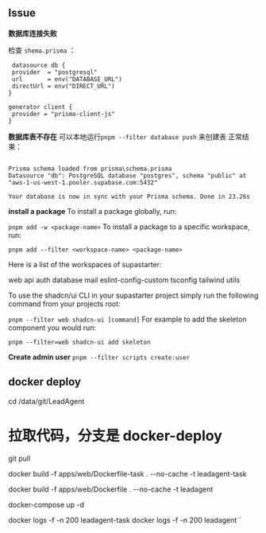 
## Issue
 **数据库连接失败**

检查 `shema.prisma` ：
 ```
  datasource db {
  provider  = "postgresql"
  url       = env("DATABASE_URL") 
  directUrl = env("DIRECT_URL") 
}

generator client {
  provider = "prisma-client-js"
}
```
**数据库表不存在**
可以本地运行`pnpm --filter database push` 来创建表
正常结果：
```

Prisma schema loaded from prisma\schema.prisma
Datasource "db": PostgreSQL database "postgres", schema "public" at "aws-1-us-west-1.pooler.supabase.com:5432"

Your database is now in sync with your Prisma schema. Done in 23.26s
```
**install a package**
To install a package globally, run:


`pnpm add -w <package-name>`
To install a package to a specific workspace, run:


`pnpm add --filter <workspace-name> <package-name>`

Here is a list of the workspaces of supastarter:

web
api
auth
database
mail
eslint-config-custom
tsconfig
tailwind
utils

To use the shadcn/ui CLI in your supastarter project simply run the following command from your projects root:

`pnpm --filter web shadcn-ui [command]`
For example to add the skeleton component you would run:

`pnpm --filter=web shadcn-ui add skeleton`

**Create admin user**
`pnpm --filter scripts create:user`

## docker deploy

cd /data/git/LeadAgent
# 拉取代码，分支是 docker-deploy
git pull

docker build -f apps/web/Dockerfile-task . --no-cache -t leadagent-task

docker build -f apps/web/Dockerfile . --no-cache -t leadagent

docker-compose up -d

docker logs -f -n 200 leadagent-task
docker logs -f -n 200 leadagent
`